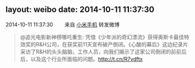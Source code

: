 layout: weibo
date: 2014-10-11 11:37:30
---
2014-10-11 11:37:30  &nbsp;&nbsp;&nbsp;&nbsp;&nbsp;&nbsp; 来自 <a href="http://app.weibo.com/t/feed/22zMnn" rel="nofollow">小米手机</a>
转发微博
>  @追光电影新神榜哪吒重生: 凭借《少年派的奇幻漂流》获得奥斯卡最佳特效奖的R&H公司，在获奖前11天宣布破产倒闭。《心酸的幕后》这边纪录片采访了R&H的头头脑脑，工作人员，向我们揭示了这家公司倒闭的前前后后，以及这个行业所面临的问题。http://t.cn/R7vdftx ​​​
